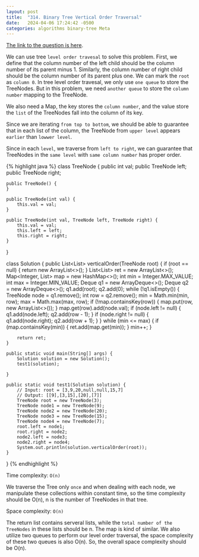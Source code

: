 ```yaml
---
layout: post
title:  "314. Binary Tree Vertical Order Traversal"
date:   2024-04-06 17:24:42 -0500
categories: algorithms binary-tree Meta
---
```


[The link to the question is here](https://leetcode.com/problems/binary-tree-vertical-order-traversal/description/).

We can use tree `level order travesal` to solve this problem. First, we define that the column number of the left child should be the column number of its parent minus 1. Similarly, the column number of right child should be the column number of its parent plus one. We can mark the `root` as `column 0`. In tree level order travesal, we only use `one queue` to store the TreeNodes. But in this problem, we need `another queue` to store the `column number` mapping to the TreeNode.

We also need a Map, the key stores the `column number`, and the value store the `list` of the TreeNodes fall into the column of its key.

Since we are iterating `from top to bottom`, we should be able to guarantee that in each list of the column, the TreeNode from `upper level` appears `earlier` than `lowwer level`.

Since in each `level`, we traverse from `left to right`, we can guarantee that TreeNodes in the `same level` with `same column number` has proper order.

{% highlight java %}
class TreeNode {
    public int val;
    public TreeNode left;
    public TreeNode right;

    public TreeNode() {
    }

    public TreeNode(int val) {
        this.val = val;
    }

    public TreeNode(int val, TreeNode left, TreeNode right) {
        this.val = val;
        this.left = left;
        this.right = right;
    }
}

class Solution {
    public List<List<Integer>> verticalOrder(TreeNode root) {
        if (root == null) {
            return new ArrayList<>();
        }
        List<List<Integer>> ret = new ArrayList<>();
        Map<Integer, List<Integer>> map = new HashMap<>();
        int min = Integer.MAX_VALUE;
        int max = Integer.MIN_VALUE;
        Deque<TreeNode> q1 = new ArrayDeque<>();
        Deque<Integer> q2 = new ArrayDeque<>();
        q1.add(root);
        q2.add(0);
        while (!q1.isEmpty()) {
            TreeNode node = q1.remove();
            int row = q2.remove();
            min = Math.min(min, row);
            max = Math.max(max, row);
            if (!map.containsKey(row)) {
                map.put(row, new ArrayList<>());
            }
            map.get(row).add(node.val);
            if (node.left != null) {
                q1.add(node.left);
                q2.add(row - 1);
            }
            if (node.right != null) {
                q1.add(node.right);
                q2.add(row + 1);
            }
        }
        while (min <= max) {
            if (map.containsKey(min)) {
                ret.add(map.get(min));
            }
            min++;
        }

        return ret;
    }

    public static void main(String[] args) {
        Solution solution = new Solution();
        test1(solution);

    }

    public static void test1(Solution solution) {
        // Input: root = [3,9,20,null,null,15,7]
        // Output: [[9],[3,15],[20],[7]]
        TreeNode root = new TreeNode(3);
        TreeNode node1 = new TreeNode(9);
        TreeNode node2 = new TreeNode(20);
        TreeNode node3 = new TreeNode(15);
        TreeNode node4 = new TreeNode(7);
        root.left = node1;
        root.right = node2;
        node2.left = node3;
        node2.right = node4;
        System.out.println(solution.verticalOrder(root));
    }

}
{% endhighlight %}

Time complexity: `O(n)`

We traverse the Tree only `once` and when dealing with each node, we manipulate these collections within constant time, so the time complexity should be O(n), n is the number of TreeNodes in that tree.

Space complexity: `O(n)`

The return list contains serveral lists, while the `total number of the TreeNodes` in these lists should be n. The map is kind of similar. We also utilize two queues to perform our level order traversal, the space complexity of these two queues is also O(n). So, the overall space complexity should be O(n).
